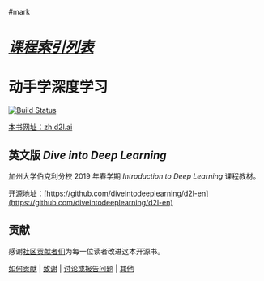 #mark
# ***[课程索引列表](./index.md)***


# 动手学深度学习

[![Build Status](http://ci.diveintodeeplearning.org/job/zh/job/master/badge/icon)](http://ci.diveintodeeplearning.org/job/zh/job/master/)  

[本书网址：zh.d2l.ai](https://zh.d2l.ai/)
 

## 英文版 *Dive into Deep Learning*

加州大学伯克利分校 2019 年春学期 *Introduction to Deep Learning* 课程教材。

开源地址：[https://github.com/diveintodeeplearning/d2l-en](https://github.com/diveintodeeplearning/d2l-en)


## 贡献

感谢[社区贡献者们](https://github.com/diveintodeeplearning/d2l-zh/graphs/contributors)为每一位读者改进这本开源书。

[如何贡献](https://zh.diveintodeeplearning.org/chapter_appendix/how-to-contribute.html) | [致谢](https://zh.diveintodeeplearning.org/chapter_introduction/preface.html#%E8%87%B4%E8%B0%A2) | [讨论或报告问题](https://discuss.gluon.ai) | [其他](INFO.md)

```{.python .input}

```
